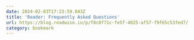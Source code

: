 ```yaml
---
date: 2024-02-03T17:23:59.843Z
title: 'Reader: Frequently Asked Questions'
url: https://blog.readwise.io/p/f8c0f71c-fe5f-4025-af57-f9f65c53fed7/
category: bookmark
---
```

